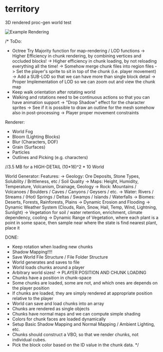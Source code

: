 # territory
3D rendered proc-gen world test

![Example Rendering](https://octodex.github.com/images/yaktocat.png)

/*
ToDo:
- Octree Try Majority function for map-rendering / LOD functions
-> Higher Efficiency in chunk rendering, by combining vertices and occluded blocks!
-> Higher efficiency in chunk loading, by not reloading everything all the time!
-> Somehow merge chunk files into region files
-> Set the player's sprite to sit in top of the chunk (i.e. player movement)
-> Add a SUB-LOD so that we can have more than single block detail
-> Proper Implementation of LOD so we can zoom out and view the chunk map
- Keep walk orientation after rotating world
- Walking and rotations need to be continuous actions so that you can have animation support
-> "Drop Shadow" effect for the character sprites
-> See if it is possible to draw an outline for the mesh somehow also in post-processing
-> Player proper movement constraints

Renderer:
- World Fog
- Bloom (Lighting Blocks)
- Blur (Characters, DOF)
- Grain (Surfaces)
- Particles
- Outlines and Picking (e.g. characters)

//3.5 MB for a HIGH-DETAIL (10*16)^2 * 10 World

World Generator:
Features:
	-> Geology: Ore Deposits, Stone Types, Solubility / Brittleness, etc / Soil Quality
	-> Maps: Height, Humidity, Temperature, Volcanism, Drainage, Geology
	-> Rock: Mountains / Volcanoes / Boulders / Caves / Canyons / Geysers / etc.
	-> Water: Rivers / Streams / (Hot) Springs / Deltas / Swamps / Islands / Waterfalls
	-> Biomes: Deserts, Forests, Rainforests, Plains
	-> Dynamic Erosion and Flooding
	-> Dynamic Weather System (Clouds, Rain, Snow, Hail, Temp, Wind, Lightning, Sunlight)
	-> Vegetation for soil / water retention, enrichment, climate dependency, cooling
	-> Dynamic Range of Vegetation, where each plant is a point in some space, then sample near where the state is find nearest plant, place it

DONE:
- Keep rotation when loading new chunks
- Shadow Mapping!!!!
- Save World File Structure / File Folder Structure
- World generates and saves to file
- World loads chunks around a player
- Arbitrary world sizes!
-> PLAYER POSITION AND CHUNK LOADING
- Chunks have a position in chunk-space
- Some chunks are loaded, some are not, and which ones are depends on the player position
- If chunks are loaded, they are simply rendered at appropriate position relative to the player
- World can save and load chunks into an array
- Chunks are rendered as single objects
- Chunks have normal maps and we can compute simple shading
- Colors for chunk faces are loaded dynamically
- Setup Basic Shadow Mapping and Normal Mapping / Ambient Lighting, etc.
- Chunks should construct a VBO, so that we render chunks, not individual cubes.
- Pick the block color based on the ID value in the chunk data.
*/
